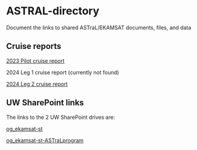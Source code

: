 # ASTRAL-directory
Document the links to shared ASTraL/EKAMSAT documents, files, and data

## Cruise reports
[2023 Pilot cruise report](https://drive.google.com/file/d/1K8tr_h823e3XuagnWrFkWh40s7V_9uTQ/view)

2024 Leg 1 cruise report (currently not found)

[2024 Leg 2 cruise report](https://docs.google.com/document/d/1ONCcd3ghVt_y9SvstvhQiCaAU7-s2rwgMv3fvZj4EXo/edit)

## UW SharePoint links
The links to the 2 UW SharePoint drives are:

[og_ekamsat-st](https://uwnetid.sharepoint.com/sites/og_ekamsat-st/Shared%20Documents/Forms/AllItems.aspx)

[og_ekamsat-st-ASTraLprogram](https://uwnetid.sharepoint.com/sites/og_ekamsat-st-ASTraLprogram/Shared%20Documents/Forms/AllItems.aspx)
